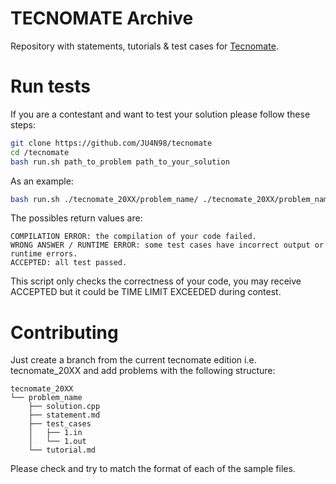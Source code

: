 # TECNOMATE Archive

Repository with statements, tutorials & test cases for [Tecnomate](https://tecnomate.xyz/).

# Run tests
If you are a contestant and want to test your solution please follow these steps:
```sh
git clone https://github.com/JU4N98/tecnomate
cd /tecnomate
bash run.sh path_to_problem path_to_your_solution 
```
As an example:
```sh
bash run.sh ./tecnomate_20XX/problem_name/ ./tecnomate_20XX/problem_name/solution.cpp
```

The possibles return values are:
```
COMPILATION ERROR: the compilation of your code failed.
WRONG ANSWER / RUNTIME ERROR: some test cases have incorrect output or runtime errors.
ACCEPTED: all test passed. 
```
This script only checks the correctness of your code, you may receive ACCEPTED but it could be TIME LIMIT EXCEEDED during contest.

# Contributing 
Just create a branch from the current tecnomate edition i.e. tecnomate_20XX and add problems with the following structure:
```
tecnomate_20XX
└── problem_name
    ├── solution.cpp
    ├── statement.md
    ├── test_cases
    │   ├── 1.in
    │   └── 1.out
    └── tutorial.md
```
Please check and try to match the format of each of the sample files.
